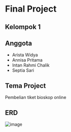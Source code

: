 # Final Project

## Kelompok 1

## Anggota

-   Arista Widya
-   Annisa Pritama
-   Intan Rahmi Chalik
-   Septia Sari

## Tema Project

Pembelian tiket bioskop online

## ERD

![image](https://github.com/intchl/Projek-Akhir/assets/126045100/f0ad85f3-712f-495e-b5c8-77a719a96189)
